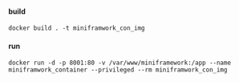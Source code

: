 #### build
```
docker build . -t miniframwork_con_img

```

#### run
```
docker run -d -p 8001:80 -v /var/www/miniframework:/app --name miniframwork_container --privileged --rm miniframwork_con_img
```
